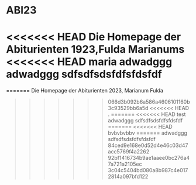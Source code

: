 # ABI23
<<<<<<< HEAD
Die Homepage der Abiturienten 1923,Fulda Marianums
<<<<<<< HEAD
maria
adwadggg
adwadggg
sdfsdfsdsfdfsfdsfdf
=======
=======
Die Homepage der Abiturienten 2023, Marianum Fulda
>>>>>>> 066d3b092b6a586a4606101160b3c93529bb6a5d
<<<<<<< HEAD
.
=======
<<<<<<< HEAD
test
adwadggg
sdfsdfsdsfdfsfdsfdf
=======
<<<<<<< HEAD
bvbvbvbbv
=======
adwadggg
sdfsdfsdsfdfsfdsfdf
>>>>>>> 84ced9e168e0d52d4e46c03d47acc5769f4a2262
>>>>>>> 92bf1416734b9ae1aaee0bc276a47a721a2105ec
>>>>>>> 3c04c5404bd080a8b987c4e0172814a097bfd122